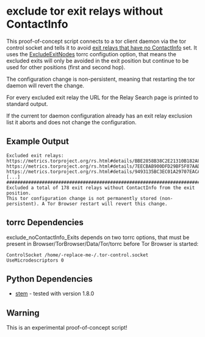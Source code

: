 # exclude tor exit relays without ContactInfo

This proof-of-concept script connects to a tor client daemon via the tor control socket and tells it to avoid 
[exit relays that have no ContactInfo](https://nusenu.github.io/OrNetStats/no-contactinfo-exits) set. It uses 
the [ExcludeExitNodes](https://2019.www.torproject.org/docs/tor-manual.html.en#ExcludeExitNodes) torrc configution
option, that means the excluded exits will only be avoided in the exit position but continue to be used for other positions (first and second hop).

The configuration change is non-persistent, meaning that restarting the tor daemon will revert the change.

For every excluded exit relay the URL for the Relay Search page is printed to standard output.

If the current tor daemon configuration already has an exit relay exclusion list it aborts and does not change the configuration.

## Example Output

```
Excluded exit relays:
https://metrics.torproject.org/rs.html#details/BBE2858B38C2E21310B182A84D951C27B366F00F
https://metrics.torproject.org/rs.html#details/7EECBAB900DFD29BF5F07AAD41EAF1E2BFF467E9
https://metrics.torproject.org/rs.html#details/9493135BC3EC01A29707EACA058FCEBD619F3BB1
[...]
##################################################################################
Excluded a total of 178 exit relays without ContactInfo from the exit position.
This tor configuration change is not permanently stored (non-persistent). A Tor Browser restart will revert this change.
```


## torrc Dependencies

exclude_noContactInfo_Exits depends on two torrc options, that must be present in Browser/TorBrowser/Data/Tor/torrc before Tor Browser is started:

```
ControlSocket /home/-replace-me-/.tor-control.socket
UseMicrodescriptors 0
```


## Python Dependencies

* [stem](https://stem.torproject.org/) - tested with version 1.8.0


## Warning 


This is an experimental proof-of-concept script! 
